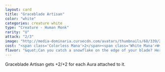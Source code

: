 ```yaml
---
layout: card
title: "Graceblade Artisan"
color: "white"
categories: creature white
type: "Creature - Human Monk"
rarity: "U"
attack: "2/3"
image: "http://media-dominaria.cursecdn.com/avatars/thumbnails/68/339/200/283/635618427731719458.png"
cost: "<span class='Colorless Mana'>2</span><span class='White Mana'>W</span>"
flavor: "&quot;Can you catch a snowflake on the edge of your blade? Her sword snagged an entire blizzard.&quot;"
---
```


Graceblade Artisan gets +2/+2 for each Aura attached to it.
